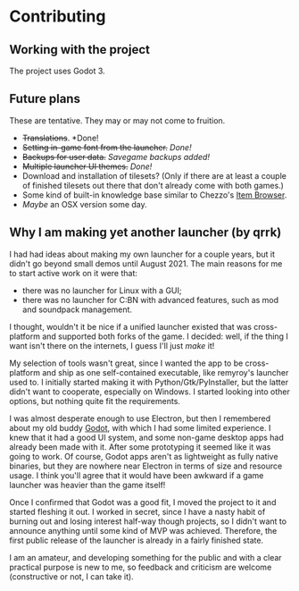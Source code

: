 # Contributing
## Working with the project

The project uses Godot 3.

## Future plans

These are tentative. They may or may not come to fruition.

- ~~Translations~~. *Done!
- ~~Setting in-game font from the launcher.~~ *Done!*
- ~~Backups for user data.~~ *Savegame backups added!*
- ~~Multiple launcher UI themes.~~ *Done!*
- Download and installation of tilesets?
  (Only if there are at least a couple of finished tilesets out there that don't already come with both games.)
- Some kind of built-in knowledge base similar to Chezzo's [Item Browser](http://www.cdda-trunk.chezzo.com/).
- *Maybe* an OSX version some day.

## Why I am making yet another launcher (by qrrk)

I had had ideas about making my own launcher for a couple years, but it didn't go beyond small demos until August 2021. The main reasons for me to start active work on it were that:

- there was no launcher for Linux with a GUI;
- there was no launcher for C:BN with advanced features, such as mod and soundpack management.

I thought, wouldn't it be nice if a unified launcher existed that was cross-platform and supported both forks of the game. I decided: well, if the thing I want isn't there on the internets, I guess I'll just *make* it!

My selection of tools wasn't great, since I wanted the app to be cross-platform and ship as one self-contained executable, like remyroy's launcher used to. I initially started making it with Python/Gtk/PyInstaller, but the latter didn't want to cooperate, especially on Windows. I started looking into other options, but nothing quite fit the requirements.

I was almost desperate enough to use Electron, but then I remembered about my old buddy [Godot](https://godotengine.org/), with which I had some limited experience. I knew that it had a good UI system, and some non-game desktop apps had already been made with it. After some prototyping it seemed like it was going to work. Of course, Godot apps aren't as lightweight as fully native binaries, but they are nowhere near Electron in terms of size and resource usage. I think you'll agree that it would have been awkward if a game launcher was heavier than the game itself!

Once I confirmed that Godot was a good fit, I moved the project to it and started fleshing it out. I worked in secret, since I have a nasty habit of burning out and losing interest half-way though projects, so I didn't want to announce anything until some kind of MVP was achieved. Therefore, the first public release of the launcher is already in a fairly finished state.

I am an amateur, and developing something for the public and with a clear practical purpose is new to me, so feedback and criticism are welcome (constructive or not, I can take it).

